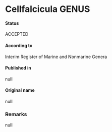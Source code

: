 # Cellfalcicula GENUS

#### Status
ACCEPTED

#### According to
Interim Register of Marine and Nonmarine Genera

#### Published in
null

#### Original name
null

### Remarks
null
